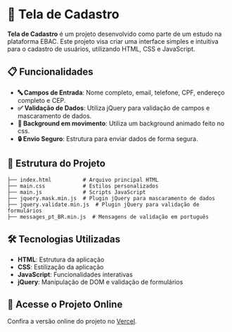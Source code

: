 
# 📝 Tela de Cadastro

**Tela de Cadastro** é um projeto desenvolvido como parte de um estudo na plataforma EBAC. Este projeto visa criar uma interface simples e intuitiva para o cadastro de usuários, utilizando HTML, CSS e JavaScript.

## 📋 Funcionalidades

- **🔤 Campos de Entrada**: Nome completo, email, telefone, CPF, endereço completo e CEP.
- **✅ Validação de Dados**: Utiliza jQuery para validação de campos e mascaramento de dados.
- **🌆 Background em movimento**: Utiliza um background animado feito no css.
- **🔒 Envio Seguro**: Estrutura para enviar dados de forma segura.

## 📂 Estrutura do Projeto

```
├── index.html          # Arquivo principal HTML
├── main.css            # Estilos personalizados
├── main.js             # Scripts JavaScript
├── jquery.mask.min.js  # Plugin jQuery para mascaramento de dados
├── jquery.validate.min.js  # Plugin jQuery para validação de formulários
├── messages_pt_BR.min.js  # Mensagens de validação em português
```

## 🛠️ Tecnologias Utilizadas

- **HTML**: Estrutura da aplicação
- **CSS**: Estilização da aplicação
- **JavaScript**: Funcionalidades interativas
- **jQuery**: Manipulação de DOM e validação de formulários

## 🔗 Acesse o Projeto Online

Confira a versão online do projeto no [Vercel](https://tela-de-cadastro-theta.vercel.app/).
